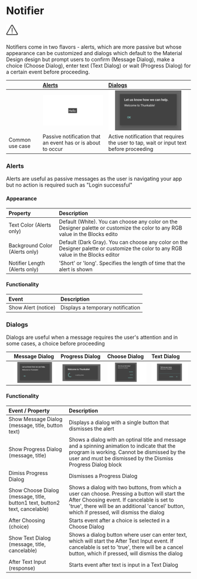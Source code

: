 # Notifier

####  ![](../../../../.gitbook/assets/notifier-icon.png)

Notifiers come in two flavors - alerts, which are more passive but whose appearance can be customized and dialogs which default to the Material Design design but prompt users to confirm \(Message Dialog\), make a choice \(Choose Dialog\), enter text \(Text Dialog\) or wait \(Progress Dialog\) for a certain event before proceeding.

|  | [Alerts](notifier.md#alerts) | [Dialogs](notifier.md#dialogs) |
| :--- | :--- | :--- |
|  | ![](../../../../.gitbook/assets/notifier-alert.png) | ![](../../../../.gitbook/assets/notifier.png) |
| Common use case | Passive notification that an event has or is about to occur | Active notification that requires the user to tap, wait or input text before proceeding |

### Alerts

Alerts are useful as passive messages as the user is navigating your app but no action is required such as "Login successful"

#### **Appearance**

| Property | Description |
| :--- | :--- |
| Text Color \(Alerts only\) | Default \(White\). You can choose any color on the Designer palette or customize the color to any RGB value in the Blocks edito |
| Background Color \(Alerts only\) | Default \(Dark Gray\). You can choose any color on the Designer palette or customize the color to any RGB value in the Blocks editor |
| Notifier Length \(Alerts only\) | 'Short' or 'long'. Specifies the length of time that the alert is shown |

#### Functionality

| Event | Description |
| :--- | :--- |
| Show Alert \(notice\) | Displays a temporary notification |

### Dialogs

Dialogs are useful when a message requires the user's attention and in some cases, a choice before proceeding

|  | Message Dialog | Progress Dialog | Choose Dialog | Text Dialog |
| :--- | :--- | :--- | :--- | :--- |
|  | ![](../../../../.gitbook/assets/notifier.png) | ![](../../../../.gitbook/assets/dialog-progress.png) | ![](../../../../.gitbook/assets/dialog-choose.png) | ![](../../../../.gitbook/assets/dialog-text.png) |

#### Functionality

| Event / Property | Description |
| :--- | :--- |
| Show Message Dialog \(message, title, button text\) | Displays a dialog with a single button that dismisses the alert |
| Show Progress Dialog \(message, title\) | Shows a dialog with an optinal title and message and a spinning animation to indicate that the program is working. Cannot be dismissed by the user and must be dismissed by the Dismiss Progress Dialog block |
| Dimiss Progress Dialog | Dismisses a Progress Dialog |
| Show Choose Dialog \(message, title, button1 text, button2 text, cancelable\) | Shows a dialog with two buttons, from which a user can choose. Pressing a button will start the After Choosing event. If cancelable is set to 'true', there will be an additional 'cancel' button, which if pressed, will dismiss the dialog |
| After Choosing \(choice\) | Starts event after a choice is selected in a Choose Dialog |
| Show Text Dialog \(message, title, cancelable\) | Shows a dialog button where user can enter text, which will start the After Text Input event. If cancelable is set to 'true', there will be a cancel button, which if pressed, will dismiss the dialog |
| After Text Input \(response\) | Starts event after text is input in a Text Dialog |

